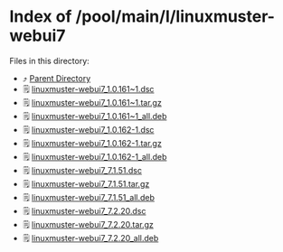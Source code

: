 
# Index of /pool/main/l/linuxmuster-webui7
Files in this directory:
- ⤴ [Parent Directory](../)
- 🗒 [linuxmuster-webui7_1.0.161~1.dsc](linuxmuster-webui7_1.0.161~1.dsc)
- 🗒 [linuxmuster-webui7_1.0.161~1.tar.gz](linuxmuster-webui7_1.0.161~1.tar.gz)
- 🗒 [linuxmuster-webui7_1.0.161~1_all.deb](linuxmuster-webui7_1.0.161~1_all.deb)
- 🗒 [linuxmuster-webui7_1.0.162-1.dsc](linuxmuster-webui7_1.0.162-1.dsc)
- 🗒 [linuxmuster-webui7_1.0.162-1.tar.gz](linuxmuster-webui7_1.0.162-1.tar.gz)
- 🗒 [linuxmuster-webui7_1.0.162-1_all.deb](linuxmuster-webui7_1.0.162-1_all.deb)
- 🗒 [linuxmuster-webui7_7.1.51.dsc](linuxmuster-webui7_7.1.51.dsc)
- 🗒 [linuxmuster-webui7_7.1.51.tar.gz](linuxmuster-webui7_7.1.51.tar.gz)
- 🗒 [linuxmuster-webui7_7.1.51_all.deb](linuxmuster-webui7_7.1.51_all.deb)
- 🗒 [linuxmuster-webui7_7.2.20.dsc](linuxmuster-webui7_7.2.20.dsc)
- 🗒 [linuxmuster-webui7_7.2.20.tar.gz](linuxmuster-webui7_7.2.20.tar.gz)
- 🗒 [linuxmuster-webui7_7.2.20_all.deb](linuxmuster-webui7_7.2.20_all.deb)
